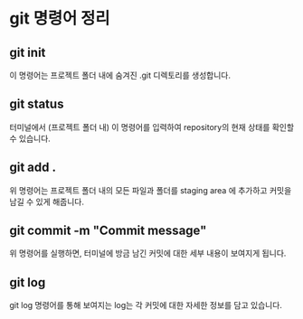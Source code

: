 # git 명령어 정리

## git init

이 명령어는 프로젝트 폴더 내에 숨겨진 .git 디렉토리를 생성합니다.

## git status

터미널에서 (프로젝트 폴더 내) 이 명령어를 입력하여 repository의 현재 상태를 확인할 수 있습니다.

## git add .

위 명령어는 프로젝트 폴더 내의 모든 파일과 폴더를 staging area 에 추가하고 커밋을 남길 수 있게 해줍니다.

## git commit -m "Commit message"

위 명령어를 실행하면, 터미널에 방금 남긴 커밋에 대한 세부 내용이 보여지게 됩니다.

## git log

git log 명령어를 통해 보여지는 log는 각 커밋에 대한 자세한 정보를 담고 있습니다.
